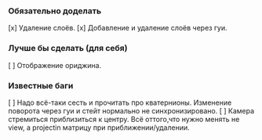 ### Обязательно доделать

[x] Удаление слоёв.
[x] Добавление и удаление слоёв через гуи.

### Лучше бы сделать (для себя)

[ ] Отображение ориджина.

### Известные баги

[ ] Надо всё-таки сесть и прочитать про кватернионы. Изменение поворота через гуи и стейт нормально не синхронизировано.
[ ] Камера стремиться приблизиться к центру. Всё оттого,что нужно менять не view, а projectin матрицу при приближении/удалении.
